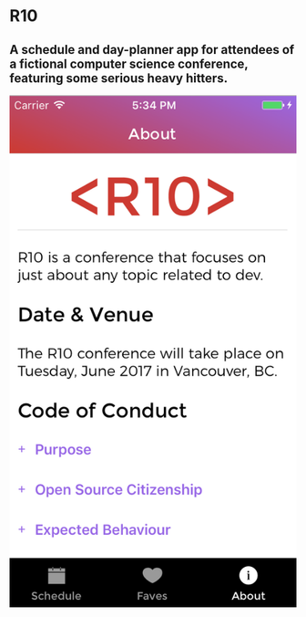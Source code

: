 # R10

## A schedule and day-planner app for attendees of a fictional computer science conference, featuring some serious heavy hitters.

![Screenshot-IOS1](/js/assets/images/screenshot-1-IOS.png "IOS version home screen")
